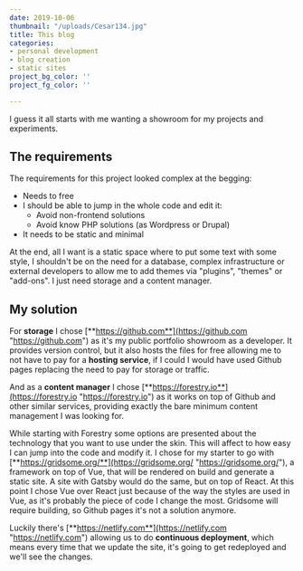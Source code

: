 ```yaml
---
date: 2019-10-06
thumbnail: "/uploads/Cesar134.jpg"
title: This blog
categories:
- personal development
- blog creation
- static sites
project_bg_color: ''
project_fg_color: ''

---
```

I guess it all starts with me wanting a showroom for my projects and experiments.

## The requirements

The requirements for this project looked complex at the begging:

* Needs to free
* I should be able to jump in the whole code and edit it:
  * Avoid non-frontend solutions
  * Avoid know PHP solutions (as Wordpress or Drupal)
* It needs to be static and minimal

At the end, all I want is a static space where to put some text with some style, I shouldn't be on the need for a database, complex infrastructure or external developers to allow me to add themes via "plugins", "themes" or "add-ons". I just need storage and a content manager.

## My solution

For **storage** I chose [**https://github.com**](https://github.com "https://github.com") as it's my public portfolio showroom as a developer. It provides version control, but it also hosts the files for free allowing me to not have to pay for a **hosting service**, if I could I would have used Github pages replacing the need to pay for storage or traffic.

And as a **content manager** I chose [**https://forestry.io**](https://forestry.io "https://forestry.io") as it works on top of Github and other similar services, providing exactly the bare minimum content management I was looking for.

While starting with Forestry some options are presented about the technology that you want to use under the skin. This will affect to how easy I can jump into the code and modify it.
I chose for my starter to go with [**https://gridsome.org/**](https://gridsome.org/ "https://gridsome.org/"), a framework on top of Vue, that will be rendered on build and generate a static site. A site with Gatsby would do the same, but on top of React.
At this point I chose Vue over React just because of the way the styles are used in Vue, as it's probably the piece of code I change the most.
Gridsome will require building, so Github pages it's not a solution anymore.

Luckily there's [**https://netlify.com**](https://netlify.com "https://netlify.com") allowing us to do **continuous deployment**, which means every time that we update the site, it's going to get redeployed and we'll see the changes.